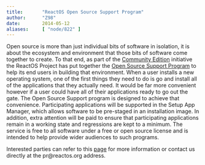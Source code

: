 ```yaml
---
title:       "ReactOS Open Source Support Program"
author:      "Z98"
date:        2014-05-12
aliases:     [ "node/822" ]
---
```


<p>Open source is more than just individual bits of software in isolation, it is about the ecosystem and environment that those bits of software come together to create. To that end, as part of the <a href="https://www.indiegogo.com/projects/reactos-community-edition">Community Edition</a> initiative the ReactOS Project has put together the <a href="http://community.reactos.org/index.php/support/programs/opensource-development-program">Open Source Support Program</a> to help its end users in building that environment. When a user installs a new operating system, one of the first things they need to do is go and install all of the applications that they actually need. It would be far more convenient however if a user could have all of their applications ready to go out the gate. The Open Source Support program is designed to achieve that convenience. Participating applications will be supported in the Setup App Manager, which allows software to be pre-staged in an installation image. In addition, extra attention will be paid to ensure that participating applications remain in a working state and regressions are kept to a minimum. The service is free to all software under a free or open source license and is intended to help provide wider audiences to such programs.</p><p>Interested parties can refer to this <a href="http://community.reactos.org/index.php/support/programs/opensource-development-program">page</a> for more information or contact us directly at the pr@reactos.org address.</p>
